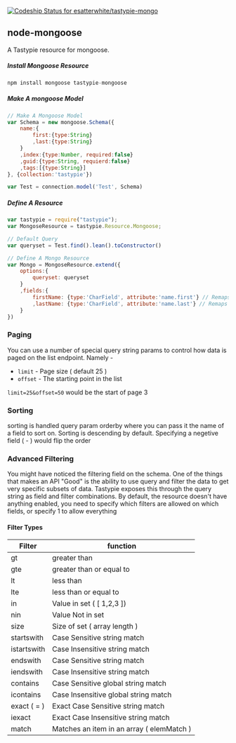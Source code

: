 [ ![Codeship Status for esatterwhite/tastypie-mongo](https://codeship.com/projects/2517df60-0a1f-0133-9779-1e445c7f4e51/status?branch=master)](https://codeship.com/projects/90663)

## node-mongoose

A Tastypie resource for mongoose.

##### Install Mongoose Resource

```js
npm install mongoose tastypie-mongoose
```

##### Make A mongoose Model
```js
// Make A Mongoose Model
var Schema = new mongoose.Schema({ 
	name:{
		first:{type:String}
		,last:{type:String}
	}
	,index:{type:Number, required:false}
	,guid:{type:String, requierd:false}
	,tags:[{type:String}]
}, {collection:'tastypie'})

var Test = connection.model('Test', Schema)
```

##### Define A Resource
```js
var tastypie = require("tastypie");
var MongoseResource = tastypie.Resource.Mongoose;

// Default Query
var queryset = Test.find().lean().toConstructor()

// Define A Mongo Resource
var Mongo = MongoseResource.extend({
	options:{
		queryset: queryset
	}
	,fields:{
		firstName: {type:'CharField', attribute:'name.first'} // Remaps name.first to firstName
		,lastName: {type:'CharField', attribute:'name.last'} // Remaps name.last to lastName
	}
})
```

### Paging
You can use a number of special query string params to control how data is paged on the list endpoint. Namely -

* `limit` - Page size ( default 25 )
* `offset` - The starting point in the list

`limit=25&offset=50` would be the start of page 3

### Sorting
sorting is handled query param orderby where you can pass it the name of a field to sort on. Sorting is descending by default. Specifying a negetive field ( -<FOO> ) would flip the order

### Advanced Filtering
You might have noticed the filtering field on the schema. One of the things that makes an API "Good" is the ability to use query and filter the data to get very specific subsets of data. Tastypie exposes this through the query string as field and filter combinations. By default, the resource doesn't have anything enabled, you need to specify which filters are allowed on which fields, or specify 1 to allow everything

#### Filter Types

| Filter      | function                                  |
| ------------|------------------------------------------ |
| gt          | greater than                              |
| gte         | greater than or equal to                  |
| lt          | less than                                 |
| lte         | less than or equal to                     |
| in          | Value in set ( [ 1,2,3 ])                 |
| nin         | Value Not in set                          |
| size        | Size of set ( array length )              |
| startswith  | Case Sensitive string match               |
| istartswith | Case Insensitive string match             |
| endswith    | Case Sensitive string match               |
| iendswith   | Case Insensitive string match             |
| contains    | Case Sensitive global string match        |
| icontains   | Case Insensitive global string match      |
| exact ( = ) | Exact Case Sensitive string match         |
| iexact      | Exact Case Insensitive string match       |
| match       | Matches an item in an array ( elemMatch ) |
